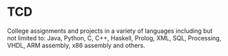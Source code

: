 # TCD
College assignments and projects in a variety of languages including but not limited to: Java, Python, C, C++, Haskell, Prolog, XML, SQL, Processing, VHDL, ARM assembly, x86 assembly and others.

